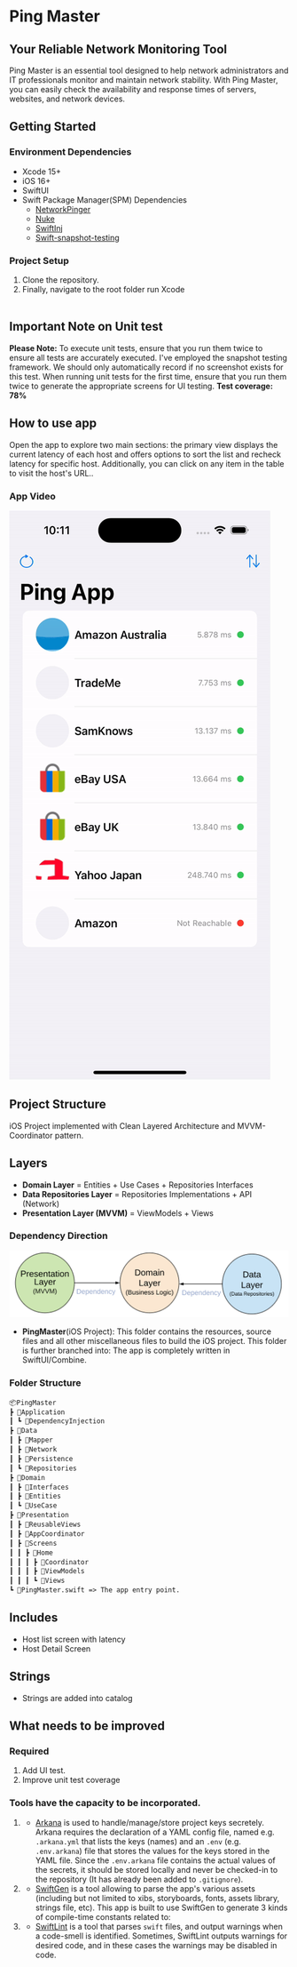 # Ping Master
## Your Reliable Network Monitoring Tool
Ping Master is an essential tool designed to help network administrators and IT professionals monitor and maintain network stability. With Ping Master, you can easily check the availability and response times of servers, websites, and network devices.

## Getting Started
### Environment Dependencies
- Xcode 15+
- iOS 16+
- SwiftUI
- Swift Package Manager(SPM) Dependencies
	- [NetworkPinger](https://github.com/muneerkk66/NetWorkPinger)
	- [Nuke](https://github.com/kean/Nuke)
	- [SwiftInj](https://github.com/Swinject/Swinject)
	- [Swift-snapshot-testing](https://github.com/pointfreeco/swift-snapshot-testing)

  
### Project Setup
1. Clone the repository.
2. Finally, navigate to the root folder run Xcode
<br><br>

## Important Note on Unit test

**Please Note:** To execute unit tests, ensure that you run them twice to ensure all tests are accurately executed. I've employed the snapshot testing framework. We should only automatically record if no screenshot exists for this test. When running unit tests for the first time, ensure that you run them twice to generate the appropriate screens for UI testing.  **Test coverage: 78%** 


## How to use app
Open the app to explore two main sections: the primary view displays the current latency of each host and offers options to sort the list and recheck latency for specific host. Additionally, you can click on any item in the table to visit the host's URL..

### App Video
![Alt text](README_FILES/App.gif?raw=true "Ping Master")

## Project Structure
iOS Project implemented with Clean Layered Architecture and MVVM-Coordinator pattern. 

## Layers
* **Domain Layer** = Entities + Use Cases + Repositories Interfaces
* **Data Repositories Layer** = Repositories Implementations + API (Network)
* **Presentation Layer (MVVM)** = ViewModels + Views

### Dependency Direction
![Alt text](README_FILES/CleanArchitectureDependencies.png?raw=true "Modules Dependencies")



* **PingMaster**(iOS Project): This folder contains the resources, source files and all other miscellaneous files to build the iOS project. This folder is further branched into:
	 The app is completely written in SwiftUI/Combine.
	 
	 
### Folder Structure

```markdown
📦PingMaster
┣ 📂Application
┃ ┗ 📂DependencyInjection
┣ 📂Data
┃ ┣ 📂Mapper
┃ ┣ 📂Network
┃ ┣ 📂Persistence
┃ ┗ 📂Repositories
┣ 📂Domain
┃ ┣ 📂Interfaces
┃ ┣ 📂Entities
┃ ┗ 📂UseCase
┣ 📂Presentation
┃ ┣ 📂ReusableViews
┃ ┣ 📂AppCoordinator
┃ ┣ 📂Screens
┃ ┃ ┣ 📂Home
┃ ┃ ┃ ┣ 📂Coordinator
┃ ┃ ┃ ┣ 📂ViewModels
┃ ┃ ┃ ┗ 📂Views
┗ 📜PingMaster.swift => The app entry point.

```

## Includes
* Host list screen with latency
* Host Detail Screen

## Strings
*  Strings are added into catalog


## What needs to be improved ##
### Required
1. Add UI test.
2. Improve unit test coverage 

### Tools have the capacity to be incorporated.
 1. - [Arkana](https://github.com/rogerluan/arkana) is used to handle/manage/store project keys secretely.
Arkana requires the declaration of a YAML config file, named e.g. `.arkana.yml` that lists the keys (names) and an `.env` (e.g. `.env.arkana`) file that stores the values for the keys stored in the YAML file. Since the `.env.arkana` file contains the actual values of the secrets, it should be stored locally and never be checked-in to the repository (It has already been added to `.gitignore`).
2. - [SwiftGen](https://github.com/SwiftGen/SwiftGen) is a tool allowing to parse the app's various assets (including but not limited to xibs, storyboards, fonts, assets library, strings file, etc). This app is built to use SwiftGen to generate 3 kinds of compile-time constants related to:
3. - [SwiftLint](https://github.com/realm/SwiftLint/) is a tool that parses `swift` files, and output warnings when a code-smell is identified. Sometimes, SwiftLint outputs warnings for desired code, and in these cases the warnings may be disabled in code.  
